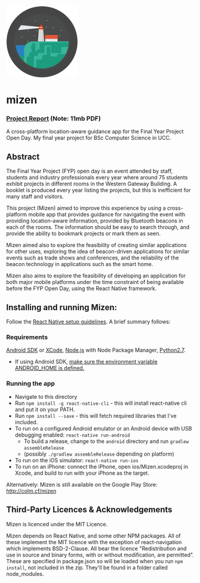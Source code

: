 ![Mizen Logo](/android/app/src/main/res/mipmap-xxxhdpi/ic_launcher.png)
# mizen
### [Project Report](https://cdn.rawgit.com/colm2/mizen/33433319/project-report.pdf) (Note: 11mb PDF)

A cross-platform location-aware guidance app for the Final Year Project Open Day. My final year project for BSc Computer Science in UCC.

## Abstract
The Final Year Project (FYP) open day is an event attended by staff, students and industry professionals every year where around 75 students exhibit projects in different rooms in the Western Gateway Building. A booklet is produced every year listing the projects, but this is inefficient for many staff and visitors.

This project (Mizen) aimed to improve this experience by using a cross-platform mobile app that provides guidance for navigating the event with providing location-aware information, provided by Bluetooth beacons in each of the rooms. The information should be easy to search through, and provide the ability to bookmark projects or mark them as seen.

Mizen aimed also to explore the feasibility of creating similar applications for other uses, exploring the idea of beacon-driven applications for similar events such as trade shows and conferences, and the reliability of the beacon technology in applications such as the smart home.

Mizen also aims to explore the feasibility of developing an application for both major mobile platforms under the time constraint of being available before the FYP Open Day, using the React Native framework.

## Installing and running Mizen:
Follow the [React Native setup guidelines](https://facebook.github.io/react-native/docs/getting-started.html).
A brief summary follows:

### Requirements
[Android SDK](https://developer.android.com/studio/index.html) or [XCode](https://developer.apple.com/xcode/), [Node.js](https://nodejs.org/en/) with Node Package Manager, [Python2.7](https://www.python.org/downloads/).
  * If using Android SDK, [make sure the environment variable ANDROID_HOME is defined.](https://facebook.github.io/react-native/releases/0.23/docs/android-setup.html#define-the-android-home-environment-variable)

### Running the app
* Navigate to this directory
* Run `npm install -g react-native-cli` - this will install react-native cli and put it on your PATH.
* Run `npm install --save` - this will fetch required libraries that I've included.
* To run on a configured Android emulator or an Android device with USB debugging enabled: `react-native run-android`
  * To build a release, change to the `android` directory and run `gradlew assembleRelease`
  * (possibly `./gradlew assembleRelease` depending on platform)
* To run on the iOS simulator: `react-native run-ios`
* To run on an iPhone: connect the iPhone, open ios/Mizen.xcodeproj in Xcode, and build to run with your iPhone as the target.

Alternatively: Mizen is still available on the Google Play Store: http://colm.cf/mizen


## Third-Party Licences & Acknowledgements

Mizen is licenced under the MIT Licence.

Mizen depends on React Native, and some other NPM packages. All of these implement the MIT licence with the exception of react-navigation which implements BSD-2-Clause. All bear the licence "Redistribution and use in source and binary forms, with or without modification, are permitted". These are specified in package.json so will be loaded when you run `npm install`, not included in the zip. They'll be found in a folder called node_modules.

